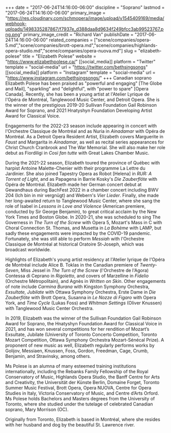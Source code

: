 +++
date = "2017-06-24T14:16:00-06:00"
discipline = "Soprano"
lastmod = "2017-06-24T14:16:00-06:00"
primary_image = "https://res.cloudinary.com/schmopera/image/upload/v1545409169/media/webhook-uploads/1498335287867/f7937e_d388daa8d9634f249bfcc3ab99523767.png.png"
primary_image_credit = "Richard Van"
publishDate = "2017-06-24T14:16:00-06:00"
related_companies = ["scene/companies/opera-5.md","scene/companies/brott-opera.md","scene/companies/highlands-opera-studio.md","scene/companies/opera-nuova.md"]
slug = "elizabeth-polese"
title = "Elizabeth Polese"
website = "https://www.elizabethpolese.ca/"
[[social_media]]
platform = "Twitter"
template = "social-media"
url = "https://twitter.com/bethsingsongs"
[[social_media]]
platform = "Instagram"
template = "social-media"
url = "https://www.instagram.com/bethsingsongs/"
+++
Canadian soprano Elizabeth Polese has been praised as "powerful and engaging" [The Globe and Mail], "sparkling" and "delightful", with "power to spare" [Opera Canada]. Recently, she has been a young artist at  l'Atelier Lyrique de l'Opéra de Montréal, Tanglewood Music Center, and Detroit Opera. She is the winner of the prestigious 2019-20 Sullivan Foundation Gail Robinson Award for Soprano, and 2021 Hnatyshyn Foundation Developing Artist Award for Classical Voice.

Engagements for the 2022-23 season include appearing in concert with l'Orchestre Classique de Montréal and as Nuria in _Ainadamar_ with Opéra de Montréal.  As a Detroit Opera Resident Artist, Elizabeth covers Marguerite in _Faust_ and Margarita in _Ainadamar_, as well as recital series appearances for Christ Church Cranbrook and The War Memorial. She will also make her role debut as Fiordiligi in _Così fan tutte_ with Great Lakes Chamber Music.  

During the 2021-22 season, Elizabeth toured the province of Québec with harpist Antoine Malette-Chenier with their programme La Lettre du Jardinier. She also joined Tapestry Opera as Robot [Helena] in _RUR: A Torrent of Light_, and as Papagena in Barrie Kosky's _Die Zauberflöte_ with Opéra de Montréal. Elizabeth made her German concert debut at Gewandhaus during BachFest 2022 in a chamber concert including BWV 204 (Ich bin in mir vergnügt) and Webern's _Vier Lieder_. Finally, she made her long-awaited return to Tanglewood Music Center, where she sang the role of Isabel in _Lessons in Love and Violence_ (American premiere, conducted by Sir George Benjamin), to great critical acclaim by the New York Times and Boston Globe. In 2020-21, she was scheduled to sing The Governess in _The Turn of the Screw_ with Opera 5, Mozart's Mass in C with Choral Connection St. Thomas, and Musetta in _La Bohème_ with LAMP, but sadly these engagements were impacted by the COVID-19 pandemic. Fortunately, she was still able to perform _Messiah_ with l'Orchestre Classique de Montréal at historical Oratoire St-Joseph, which was broadcast worldwide.  

Highlights of Elizabeth's young artist residency at l'Atelier lyrique de l'Opéra de Montréal include Alice B. Toklas in the Canadian premiere of _Twenty-Seven_, Miss Jessel in _The Turn of the Screw_ (l'Orchestre de l'Agora) Contessa di Ceprano in _Rigoletto_, and covers of Marzelline in _Fidelio_ (Orchestre Métropolitain), and Agnès in _Written on Skin_. Other engagements of note include _Carmina Burana_ with Kingston Symphony Orchestra, _Exsultate, Jubilate_ with Ottawa Symphony Orchestra, Erste Dame in _Die Zauberflöte_ with Brott Opera, Susanna in _Le Nozze di Figaro_ with Opera York, and _Time Cycle_ (Lukas Foss) and _Whitman Settings_ (Oliver Knussen) with Tanglewood Music Center Orchestra.

In 2019, Elizabeth was the winner of the Sullivan Foundation Gail Robinson Award for Soprano, the Hnatyshyn Foundation Award for Classical Voice in 2021, and has won several competitions for her rendition of Mozart’s Exsultate, Jubilate (University of Toronto Concerto Competition, Toronto Mozart Competition, Ottawa Symphony Orchestra Mozart-Sénécal Prize). A proponent of new music as well, Elizabeth regularly performs works by Golijov, Messiaen, Knussen, Foss, Gordon, Freedman, Cage, Crumb, Benjamin, and Stravinsky,  among others. 

Ms Polese is an alumna of many esteemed training institutions internationally, including the Rebanks Family Fellowship of the Royal Conservatory of Music, Highlands Opera Studio, the Banff Centre for Arts and Creativity, the Universität der Künste Berlin, Domaine Forget, Toronto Summer Music Festival, Brott Opera, Opera NUOVA, Centre for Opera Studies in Italy, Victoria Conservatory of Music, and Centre d’Arts Orford. Ms Polese holds Bachelors and Masters degrees from the University of Toronto, where she studied under the tutelage of celebrated Canadian soprano, Mary Morrison (OC).  

Originally from Toronto, Elizabeth is based in Montréal, where she resides with her husband and dog by the beautiful St. Lawrence river.